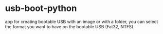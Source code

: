 # usb-boot-python
 app for creating bootable USB with an image or with a folder, you can select the format you want to have on the bootable USB (Fat32, NTFS).

